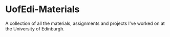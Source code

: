 # UofEdi-Materials
A collection of all the materials, assignments and projects I've worked on at the University of Edinburgh.
